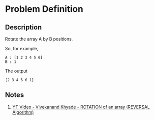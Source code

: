 # Problem Definition

## Description

Rotate the array A by B positions.

So, for example,

```plaintext
A : [1 2 3 4 5 6]
B : 1
```

The output

```plaintext
[2 3 4 5 6 1]
```

## Notes

1. [YT Video - Vivekanand Khyade - ROTATION of an array (REVERSAL Algorithm)](https://www.youtube.com/watch?v=EpP6YuqzHe8)